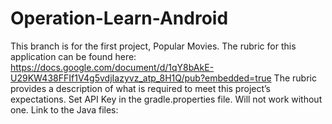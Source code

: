 # Operation-Learn-Android

This branch is for the first project, Popular Movies. The rubric for this application can be found here: https://docs.google.com/document/d/1qY8bAkE-U29KW438FFIf1V4g5vdjIazyvz_atp_8H1Q/pub?embedded=true
The rubric provides a description of what is required to meet this project’s expectations.
Set API Key in the gradle.properties file. Will not work without one.
Link to the Java files:
